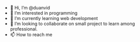- 👋 Hi, I’m @duanvid
- 👀 I’m interested in programming
- 🌱 I’m currently learning web development
- 💞️ I’m looking to collaborate on small project to learn among professional.
- 📫 How to reach me 

<!---
duanvid/duanvid is a ✨ special ✨ repository because its `README.md` (this file) appears on your GitHub profile.
You can click the Preview link to take a look at your changes.
--->

